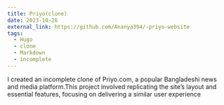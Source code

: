 ```yaml
---
title: Priyo(clone)
date: 2023-10-26
external_link: https://github.com/Ananya394/-priyo-website
tags:
  - Hugo
  - clone
  - Markdown
  - incomplete
---
```


 I created an incomplete clone of Priyo.com, a popular Bangladeshi news and media platform.This project involved replicating the site’s layout and essential features, focusing on delivering a similar user experience
<!--more-->
